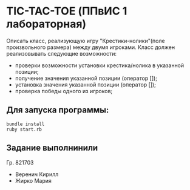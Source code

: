 # TIC-TAC-TOE (ППвИС 1 лабораторная)
Описать класс, реализующую игру "Крестики-нолики"(поле произвольного размера) между двумя игроками. 
Класс должен реализовывать следующие возможности:
+ проверки возможности установки крестика/нолика в указанной позиции;
+ получение значения указанной позиции (оператор []);
+ установка значения указанной позиции (оператор []);
+ проверка победы одного из игроков;

## Для запуска программы:
 ``` terminal
 bundle install
 ruby start.rb
 ```
## Задание выполнинили
Гр. 821703
+ Веренич Кирилл
+ Жирко Мария 

